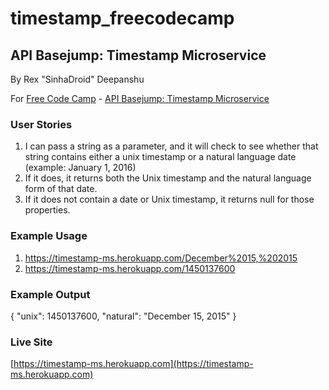 # timestamp_freecodecamp

## API Basejump: Timestamp Microservice
By Rex "SinhaDroid" Deepanshu

For [Free Code Camp](http://freecodecamp.com) - [API Basejump: Timestamp Microservice](http://www.freecodecamp.com/challenges/basejump-timestamp-microservice)

### User Stories

1. I can pass a string as a parameter, and it will check to see whether that string contains either a unix timestamp or a natural language date (example: January 1, 2016)
2. If it does, it returns both the Unix timestamp and the natural language form of that date.
3. If it does not contain a date or Unix timestamp, it returns null for those properties.

### Example Usage

1. https://timestamp-ms.herokuapp.com/December%2015,%202015
2. https://timestamp-ms.herokuapp.com/1450137600

### Example Output

{ "unix": 1450137600, "natural": "December 15, 2015" }

### Live Site
[https://timestamp-ms.herokuapp.com](https://timestamp-ms.herokuapp.com)
